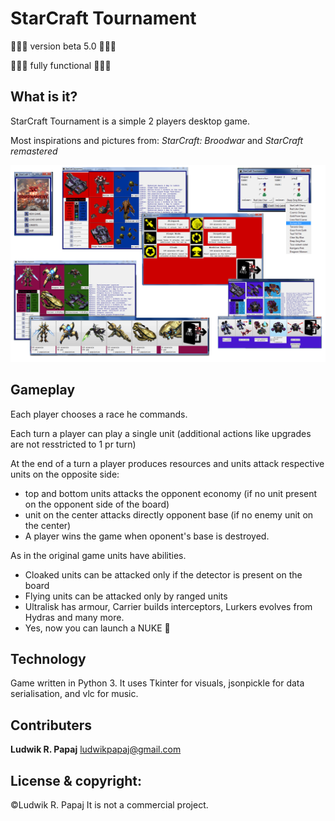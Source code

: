 # StarCraft Tournament 
:rocket::rocket::rocket: version beta 5.0 :rocket::rocket::rocket:

:rocket::rocket::rocket: fully functional :rocket::rocket::rocket:

## What is it?
StarCraft Tournament is a simple 2 players desktop game.

Most inspirations and pictures from: *StarCraft: Broodwar* and *StarCraft remastered*

![GitHub Logo](SCT_photo.png)

## Gameplay
Each player chooses a race he commands.

Each turn a player can play a single unit (additional actions like upgrades are not resstricted to 1 pr turn)

At the end of a turn a player produces resources and units attack respective units on the opposite side:
 * top and bottom units attacks the opponent economy (if no unit present on  the opponent side of the board)
 * unit on the center attacks directly opponent base (if no enemy unit on the center)
 * A player wins the game when oponent's base is destroyed.
 
As in the original game units have abilities. 
 * Cloaked units can be attacked only if the detector is present on the board
 * Flying units can be attacked only by ranged units
 * Ultralisk has armour, Carrier builds interceptors, Lurkers evolves from Hydras and many more.
 * Yes, now you can launch a NUKE  :rocket:  

## Technology
Game written in Python 3.
It uses Tkinter for visuals, jsonpickle for data serialisation, and vlc for music.

## Contributers
**Ludwik R. Papaj** <ludwikpapaj@gmail.com>

## License & copyright:
©Ludwik R. Papaj
It is  not a commercial project.





